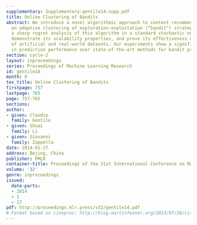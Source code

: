 ```yaml
---
supplementary: Supplementary:gentile14-supp.pdf
title: Online Clustering of Bandits
abstract: We introduce a novel algorithmic approach to content recommendation based
  on adaptive clustering of exploration-exploitation (“bandit") strategies. We provide
  a sharp regret analysis of this algorithm in a standard stochastic noise setting,
  demonstrate its scalability properties, and prove its effectiveness on a number
  of artificial and real-world datasets. Our experiments show a significant increase
  in prediction performance over state-of-the-art methods for bandit problems.
section: cycle-2
layout: inproceedings
series: Proceedings of Machine Learning Research
id: gentile14
month: 0
tex_title: Online Clustering of Bandits
firstpage: 757
lastpage: 765
page: 757-765
sections: 
author:
- given: Claudio
  family: Gentile
- given: Shuai
  family: Li
- given: Giovanni
  family: Zappella
date: 2014-01-27
address: Bejing, China
publisher: PMLR
container-title: Proceedings of the 31st International Conference on Machine Learning
volume: '32'
genre: inproceedings
issued:
  date-parts:
  - 2014
  - 1
  - 27
pdf: http://proceedings.mlr.press/v32/gentile14.pdf
# Format based on citeproc: http://blog.martinfenner.org/2013/07/30/citeproc-yaml-for-bibliographies/
---
```

